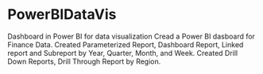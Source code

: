 # PowerBIDataVis
Dashboard in Power BI for data visualization
Cread a Power BI dasboard for Finance Data. 
Created Parameterized Report, Dashboard Report, Linked report and Subreport by Year, Quarter, Month, and Week.
Created Drill Down Reports, Drill Through Report by Region.

